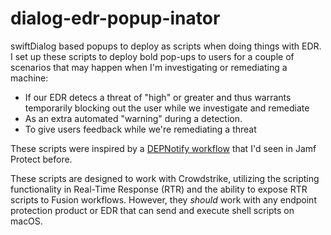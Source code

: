 # dialog-edr-popup-inator
swiftDialog based popups to deploy as scripts when doing things with EDR.
I set up these scripts to deploy bold pop-ups to users for a couple of scenarios that may happen when I'm investigating or remediating a machine:
+ If our EDR detecs a threat of "high" or greater and thus warrants temporarily blocking out the user while we investigate and remediate
+ As an extra automated "warning" during a detection.
+ To give users feedback while we're remediating a threat

These scripts were inspired by a [DEPNotify workflow](https://www.jamf.com/blog/jamf-protect-remediation-workflows/) that I'd seen in Jamf Protect before.

These scripts are designed to work with Crowdstrike, utilizing the scripting functionality in Real-Time Response (RTR) and the ability to expose RTR scripts to Fusion workflows.
However, they *should* work with any endpoint protection product or EDR that can send and execute shell scripts on macOS.


